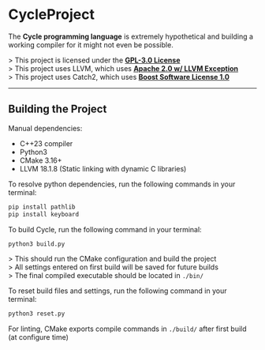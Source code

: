 # CycleProject

The **Cycle programming language** is extremely hypothetical and building a working compiler for it might not even be possible.

\> This project is licensed under the **[GPL-3.0 License](https://www.gnu.org/licenses/gpl-3.0.en.html)**
<br>
\> This project uses LLVM, which uses **[Apache 2.0 w/ LLVM Exception](https://llvm.org/LICENSE.txt)**
<br>
\> This project uses Catch2, which uses **[Boost Software License 1.0](https://www.boost.org/LICENSE_1_0.txt)**

---

## Building the Project

Manual dependencies:
- C++23 compiler
- Python3
- CMake 3.16+
- LLVM 18.1.8 (Static linking with dynamic C libraries)

To resolve python dependencies, run the following commands in your terminal:
```bash
pip install pathlib
pip install keyboard
```

To build Cycle, run the following command in your terminal:

```bash
python3 build.py
```

\> This should run the CMake configuration and build the project
<br>
\> All settings entered on first build will be saved for future builds
<br>
\> The final compiled executable should be located in ```./bin/```

To reset build files and settings, run the following command in your terminal:

```bash
python3 reset.py
```

For linting, CMake exports compile commands in ```./build/``` after first build (at configure time)
